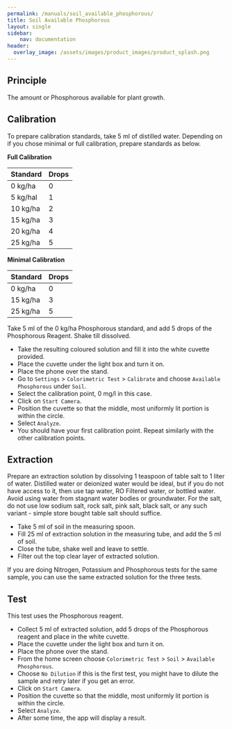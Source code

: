 ```yaml
---
permalink: /manuals/soil_available_phosphorous/
title: Soil Available Phosphorous
layout: single
sidebar: 
    nav: documentation
header:
  overlay_image: /assets/images/product_images/product_splash.png
---
```

## Principle
The amount or Phosphorous available for plant growth. 

## Calibration
To prepare calibration standards, take 5 ml of distilled water. Depending on if you chose minimal or full calibration, prepare standards as below.

**Full Calibration**

| Standard | Drops |
| --- | --- |
| 0 kg/ha | 0 |
| 5 kg/hal | 1 |
| 10 kg/ha | 2 |
| 15 kg/ha | 3 |
| 20 kg/ha | 4 |
| 25 kg/ha | 5 |

**Minimal Calibration**

| Standard | Drops |
| --- | --- |
| 0 kg/ha | 0 |
| 15 kg/ha | 3 |
| 25 kg/ha | 5 |


Take 5 ml of the 0 kg/ha Phosphorous standard, and add 5 drops of the Phosphorous Reagent. Shake till dissolved.

* Take the resulting coloured solution and fill it into the white cuvette provided.
* Place the cuvette under the light box and turn it on.
* Place the phone over the stand.
* Go to `Settings` > `Colorimetric Test` > `Calibrate` and choose `Available Phosphorous` under `Soil`.
* Select the calibration point, 0 mg/l in this case.
* Click on `Start Camera`.
* Position the cuvette so that the middle, most uniformly lit portion is within the circle.
* Select `Analyze`.
* You should have your first calibration point. Repeat similarly with the other calibration points.

## Extraction
Prepare an extraction solution by dissolving 1 teaspoon of table salt to 1 liter of water. Distilled water or deionized water would be ideal, but if you do not have access to it, then use tap water, RO Filtered water, or bottled water. Avoid using water from stagnant water bodies or groundwater. For the salt, do not use low sodium salt, rock salt, pink salt, black salt, or any such variant - simple store bought table salt should suffice.

* Take 5 ml of soil in the measuring spoon.
* Fill 25 ml of extraction solution in the measuring tube, and add the 5 ml of soil.
* Close the tube, shake well and leave to settle.
* Filter out the top clear layer of extracted solution.

If you are doing Nitrogen, Potassium and Phosphorous tests for the same sample, you can use the same extracted solution for the three tests.


## Test
This test uses the Phosphorous reagent.

* Collect 5 ml of extracted solution, add 5 drops of the Phosphorous reagent and place in the white cuvette.
* Place the cuvette under the light box and turn it on.
* Place the phone over the stand.
* From the home screen choose `Colorimetric Test` > `Soil` > `Available Phosphorous`.
* Choose `No Dilution` if this is the first test, you might have to dilute the sample and retry later if you get an error.
* Click on `Start Camera`.
* Position the cuvette so that the middle, most uniformly lit portion is within the circle.
* Select `Analyze`.
* After some time, the app will display a result.